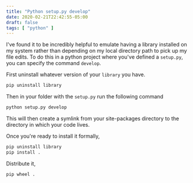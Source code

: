 ```yaml
---
title: "Python setup.py develop"
date: 2020-02-21T22:42:55-05:00
draft: false
tags: [ "python" ]
---
```


I've found it to be incredibly helpful to emulate having a library installed on my system rather than depending on my local directory path to pick up my file edits. To do this in a python project where you've defined a `setup.py`, you can specify the command `develop`.

First uninstall whatever version of your `library` you have.
```bash
pip uninstall library
```

Then in your folder with the `setup.py` run the following command
```bash
python setup.py develop
```

This will then create a symlink from your site-packages directory to the directory in which your code lives.

Once you're ready to install it formally,
```bash
pip uninstall library
pip install .
```

Distribute it,
```bash
pip wheel .
```



